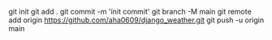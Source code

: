 git init
git add .
git commit -m 'init commit'
git branch -M main
git remote add origin https://github.com/aha0609/django_weather.git
git push -u origin main
